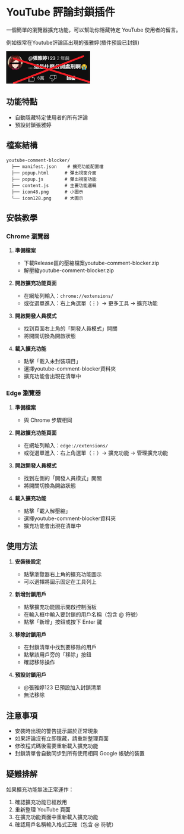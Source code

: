 # YouTube 評論封鎖插件

一個簡單的瀏覽器擴充功能，可以幫助你隱藏特定 YouTube 使用者的留言。

例如很常在Youtube評論區出現的張雅婷(插件預設已封鎖)

![image](https://github.com/Kashionz/youtube-comment-blocker/blob/main/getout.png)

## 功能特點

- 自動隱藏特定使用者的所有評論
- 預設封鎖張雅婷

## 檔案結構

```
youtube-comment-blocker/
  ├── manifest.json    # 擴充功能配置檔
  ├── popup.html      # 彈出視窗介面
  ├── popup.js        # 彈出視窗功能
  ├── content.js      # 主要功能邏輯
  ├── icon48.png      # 小圖示
  └── icon128.png     # 大圖示
```

## 安裝教學

### Chrome 瀏覽器

1. **準備檔案**
   - 下載Release區的壓縮檔案youtube-comment-blocker.zip
   - 解壓縮youtube-comment-blocker.zip

2. **開啟擴充功能頁面**
   - 在網址列輸入：`chrome://extensions/`
   - 或從選單進入：右上角選單（⋮）→ 更多工具 → 擴充功能

3. **開啟開發人員模式**
   - 找到頁面右上角的「開發人員模式」開關
   - 將開關切換為開啟狀態

4. **載入擴充功能**
   - 點擊「載入未封裝項目」
   - 選擇youtube-comment-blocker資料夾
   - 擴充功能會出現在清單中

### Edge 瀏覽器

1. **準備檔案**
   - 與 Chrome 步驟相同

2. **開啟擴充功能頁面**
   - 在網址列輸入：`edge://extensions/`
   - 或從選單進入：右上角選單（⋮）→ 擴充功能 → 管理擴充功能

3. **開啟開發人員模式**
   - 找到左側的「開發人員模式」開關
   - 將開關切換為開啟狀態

4. **載入擴充功能**
   - 點擊「載入解壓縮」
   - 選擇youtube-comment-blocker資料夾
   - 擴充功能會出現在清單中

## 使用方法

1. **安裝後設定**
   - 點擊瀏覽器右上角的擴充功能圖示
   - 可以選擇將圖示固定在工具列上

2. **新增封鎖用戶**
   - 點擊擴充功能圖示開啟控制面板
   - 在輸入框中輸入要封鎖的用戶名稱（包含 @ 符號）
   - 點擊「新增」按鈕或按下 Enter 鍵

3. **移除封鎖用戶**
   - 在封鎖清單中找到要移除的用戶
   - 點擊該用戶旁的「移除」按鈕
   - 確認移除操作

4. **預設封鎖用戶**
   - @張雅婷123 已預設加入封鎖清單
   - 無法移除

## 注意事項

- 安裝時出現的警告提示屬於正常現象
- 如果評論沒有立即隱藏，請重新整理頁面
- 修改程式碼後需要重新載入擴充功能
- 封鎖清單會自動同步到所有使用相同 Google 帳號的裝置

## 疑難排解

如果擴充功能無法正常運作：

1. 確認擴充功能已經啟用
2. 重新整理 YouTube 頁面
3. 在擴充功能頁面中重新載入擴充功能
4. 確認用戶名稱輸入格式正確（包含 @ 符號）
